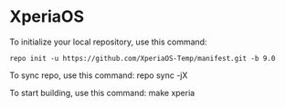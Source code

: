 XperiaOS
========

To initialize your local repository, use this command:

	repo init -u https://github.com/XperiaOS-Temp/manifest.git -b 9.0

To sync repo, use this command:
        repo sync -jX

To start building, use this command:
        make xperia


